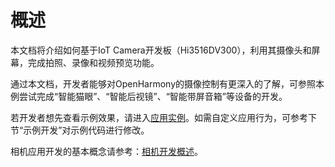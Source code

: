 # 概述<a name="ZH-CN_TOPIC_0000001055101239"></a>

本文档将介绍如何基于IoT Camera开发板（Hi3516DV300），利用其摄像头和屏幕，完成拍照、录像和视频预览功能。

通过本文档，开发者能够对OpenHarmony的摄像控制有更深入的了解，可参照本例尝试完成“智能猫眼”、“智能后视镜”、“智能带屏音箱”等设备的开发。

若开发者想先查看示例效果，请进入[应用实例](应用实例-5.md)。如需自定义应用行为，可参考下节“示例开发”对示例代码进行修改。

相机应用开发的基本概念请参考：[相机开发概述](../subsystems/相机开发概述.md)。

